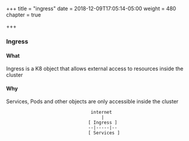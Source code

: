 +++
title = "ingress"
date = 2018-12-09T17:05:14-05:00
weight = 480
chapter = true

+++

### Ingress
 
#### What

Ingress is a K8 object that allows external access to resources inside the cluster
 
#### Why

Services, Pods and other objects are only accessible inside the cluster

```
                                internet
                                    |
                               [ Ingress ]
                               --|-----|--
                               [ Services ]
```
